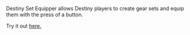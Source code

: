 Destiny Set Equipper allows Destiny players to create gear sets and equip them with the press of a button.

Try it out [here.](https://drewblu.com)
